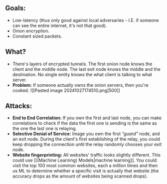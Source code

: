 ## Goals:
- Low-latency (thus only good against local adversaries - I.E. if someone can see the entire internet, it's not that good).
- Onion encryption.
- Constant sized packets.
## What?
- There's layers of encrypted tunnels. The first onion node knows the client and the middle node. The last exit node knows the middle and the destination. No single entity knows the what client is talking to what server. 
- **Problem:** If someone actually owns the onion servers, then you're cooked.
 ![[Pasted image 20241027174510.png|500]]

## Attacks:
- **End to End Correlation:** If you own the first and last node, you can make correlations to check if the data the first one is sending is the same as the one the last one is relaying.
- **Selective Denial of Service:** Image you own the first *"guard"* node, and an exit node. During the client's first establishing of the relay, you could keep dropping the connection until the relay randomly chooses your exit node. 
- **Website fingerprinting:** All websites' traffic looks slightly different. This could use [[(Machine Learning) Models|machine learning]]. You could visit the top 100 most common websites, each a million times and then us ML to determine whether a specific visit is actually that website (the accuracy drops as the amount of websites being scanned drops). 
